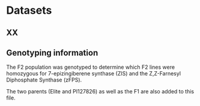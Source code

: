 # Datasets

## XX

## Genotyping information

The F2 population was genotyped to determine which F2 lines were homozygous for 7-epizingiberene
synthase (ZIS) and the Z,Z-Farnesyl Diphosphate Synthase (zFPS).

The two parents (Elite and PI127826) as well as the F1 are also added to this file.

